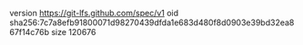 version https://git-lfs.github.com/spec/v1
oid sha256:7c7a8efb91800071d98270439dfda1e683d480f8d0903e39bd32ea867f14c76b
size 120676

